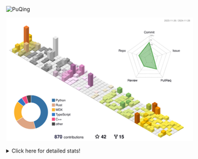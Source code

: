 ![PuQing](https://user-images.githubusercontent.com/27223114/171565019-9a56fae6-b08b-421f-99db-7e830da42371.png)

![](./profile-3d-contrib/profile-season-animate.svg)

<details>
<summary>Click here for detailed stats!</summary>

<!--START_SECTION:waka-->
![Lines of code](https://img.shields.io/badge/From%20Hello%20World%20I%27ve%20Written-1.4%20million%20lines%20of%20code-blue)

**🐱 My GitHub Data** 

> 📦 413.0 kB Used in GitHub's Storage 
 > 
> 🏆 709 Contributions in the Year 2024
 > 
> 🚫 Not Opted to Hire
 > 
> 📜 61 Public Repositories 
 > 
> 🔑 30 Private Repositories 
 > 
**I'm a Night 🦉** 

```text
🌞 Morning                507 commits         ██░░░░░░░░░░░░░░░░░░░░░░░   06.62 % 
🌆 Daytime                3297 commits        ███████████░░░░░░░░░░░░░░   43.08 % 
🌃 Evening                1704 commits        ██████░░░░░░░░░░░░░░░░░░░   22.26 % 
🌙 Night                  2146 commits        ███████░░░░░░░░░░░░░░░░░░   28.04 % 
```


📊 **This Week I Spent My Time On** 

```text
💬 Programming Languages: 
Browsing                 12 hrs 55 mins      ████████░░░░░░░░░░░░░░░░░   33.79 % 
GitHubing                8 hrs 21 mins       █████░░░░░░░░░░░░░░░░░░░░   21.82 % 
Python                   5 hrs 14 mins       ███░░░░░░░░░░░░░░░░░░░░░░   13.72 % 
TypeScript               2 hrs 14 mins       █░░░░░░░░░░░░░░░░░░░░░░░░   05.86 % 
Searching                2 hrs 6 mins        █░░░░░░░░░░░░░░░░░░░░░░░░   05.51 % 

🔥 Editors: 
Chrome                   25 hrs 40 mins      █████████████████░░░░░░░░   67.07 % 
VS Code                  10 hrs 31 mins      ███████░░░░░░░░░░░░░░░░░░   27.50 % 
fish                     2 hrs 4 mins        █░░░░░░░░░░░░░░░░░░░░░░░░   05.41 % 
Obsidian                 0 secs              ░░░░░░░░░░░░░░░░░░░░░░░░░   00.03 % 

💻 Operating System: 
Mac                      30 hrs 12 mins      ████████████████████░░░░░   78.92 % 
Linux                    4 hrs 55 mins       ███░░░░░░░░░░░░░░░░░░░░░░   12.85 % 
WSL                      3 hrs 8 mins        ██░░░░░░░░░░░░░░░░░░░░░░░   08.23 % 
```


<!--END_SECTION:waka-->
</details>
